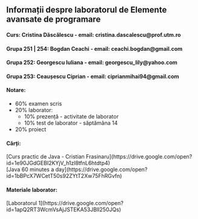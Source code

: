 <h2>Informații despre laboratorul de Elemente avansate de programare</h2>

<h4>Curs: Cristina Dăscălescu - email: cristina.dascalescu@prof.utm.ro </h4>
<h4>Grupa 251 | 254: Bogdan Ceachi - email: ceachi.bogdan@gmail.com </h4>
<h4>Grupa 252: Georgescu Iuliana - email: georgescu_lily@yahoo.com</h4>
<h4>Grupa 253: Ceaușescu Ciprian - email: ciprianmihai94@gmail.com</h4>

<h4>Notare: </h4>
<ul>
  <li>
    60% examen scris 
  </li>
  <li>
    20% laborator:
    <ul>
      <li>
        10% prezență - activitate de laborator
      </li>
      <li>
        10% test de laborator - săptămâna 14 
      </li>
    </ul>
  </li>
  <li>
    20% proiect
  </li>
</ul>

<h4>Cărți:</h4>
[Curs practic de Java - Cristian Frasinaru](https://drive.google.com/open?id=1e90JGdGEBI2KYjV_h1zl8tfnL6htdtp4)
<br>
[Java 60 minutes a day](https://drive.google.com/open?id=1bBPcX7WCetT50s92ZYtT2Xw75FhRGvfn)

<h4>Materiale laborator:</h4>
[Laboratorul 1](https://drive.google.com/open?id=1apQ2RT3WcmVsAjJSTEKA53JBlI250JQs)
